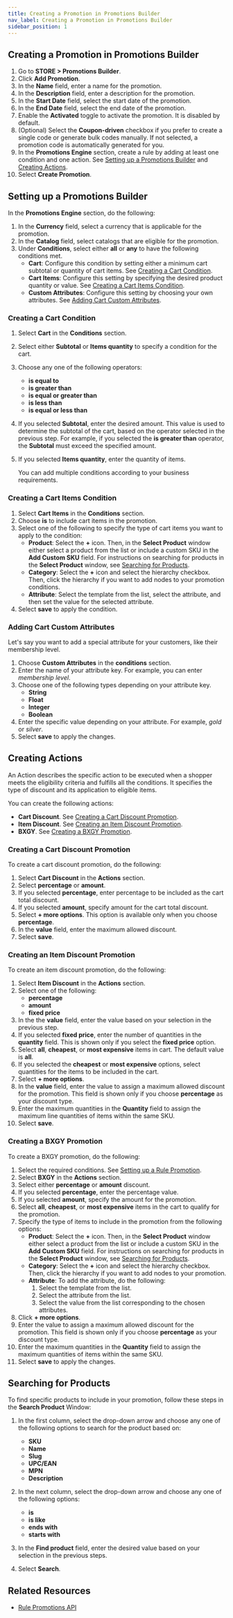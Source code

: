 ```yaml
---
title: Creating a Promotion in Promotions Builder
nav_label: Creating a Promotion in Promotions Builder
sidebar_position: 1
---
```


## Creating a Promotion in Promotions Builder

1. Go to **STORE > Promotions Builder**.
1. Click **Add Promotion**.
1. In the **Name** field, enter a name for the promotion.
1. In the **Description** field, enter a description for the promotion.
1. In the **Start Date** field, select the start date of the promotion.
1. In the **End Date** field, select the end date of the promotion.
1. Enable the **Activated** toggle to activate the promotion. It is disabled by default.
1. (Optional) Select the **Coupon-driven** checkbox if you prefer to create a single code or generate bulk codes manually. If not selected, a promotion code is automatically generated for you.
1. In the **Promotions Engine** section, create a rule by adding at least one condition and one action. See [Setting up a Promotions Builder](#setting-up-a-promotions-builder) and [Creating Actions](#creating-actions).
1. Select **Create Promotion**.

## Setting up a Promotions Builder

In the **Promotions Engine** section, do the following:

1. In the **Currency** field, select a currency that is applicable for the promotion.
1. In the **Catalog** field, select catalogs that are eligible for the promotion.
1. Under **Conditions**, select either **all** or **any** to have the following conditions met.
    - **Cart**: Configure this condition by setting either a minimum cart subtotal or quantity of cart items. See [Creating a Cart Condition](#creating-a-cart-condition). 
    - **Cart Items**: Configure this setting by specifying the desired product quantity or value. See [Creating a Cart Items Condition](#creating-a-cart-items-condition).
    - **Custom Attributes**: Configure this setting by choosing your own attributes. See [Adding Cart Custom Attributes](#adding-cart-custom-attributes).

### Creating a Cart Condition

1. Select **Cart** in the **Conditions** section.
1. Select either **Subtotal** or **Items quantity** to specify a condition for the cart.
1. Choose any one of the following operators:
    - **is equal to**
    - **is greater than**
    - **is equal or greater than**
    - **is less than**
    - **is equal or less than**

1. If you selected **Subtotal**, enter the desired amount. This value is used to determine the subtotal of the cart, based on the operator selected in the previous step. For example, if you selected the **is greater than** operator, the  **Subtotal** must exceed the specified amount.
1. If you selected **Items quantity**, enter the quantity of items.

    You can add multiple conditions according to your business requirements.

### Creating a Cart Items Condition

1. Select **Cart Items** in the **Conditions** section.
1. Choose **is** to include cart items in the promotion.
1. Select one of the following to specify the type of cart items you want to apply to the condition:
    - **Product**: Select the **+** icon. Then, in the **Select Product** window either select a product from the list or include a custom SKU in the **Add Custom SKU** field. For instructions on searching for products in the **Select Product** window, see [Searching for Products](#searching-for-products). 
    - **Category**: Select the **+** icon and select the hierarchy checkbox. Then, click the hierarchy if you want to add nodes to your promotion conditions.
    - **Attribute**: Select the template from the list, select the attribute, and then set the value for the selected attribute.
1. Select **save** to apply the condition.

### Adding Cart Custom Attributes

Let's say you want to add a special attribute for your customers, like their membership level.

1. Choose **Custom Attributes** in the **conditions** section.
1. Enter the name of your attribute key. For example, you can enter *membership level*.
1. Choose one of the following types depending on your attribute key.
    - **String**
    - **Float**
    - **Integer**
    - **Boolean**
1. Enter the specific value depending on your attribute. For example, *gold* or *silver*.
1. Select **save** to apply the changes.

## Creating Actions

An Action describes the specific action to be executed when a shopper meets the eligibility criteria and fulfills all the conditions. It specifies the type of discount and its application to eligible items.

You can create the following actions:

- **Cart Discount**. See [Creating a Cart Discount Promotion](#creating-a-cart-discount-promotion).
- **Item Discount**. See [Creating an Item Discount Promotion](#creating-an-item-discount-promotion).
- **BXGY**. See [Creating a BXGY Promotion](#creating-a-bxgy-promotion).

### Creating a Cart Discount Promotion

To create a cart discount promotion, do the following:

1. Select **Cart Discount** in the **Actions** section.
1. Select **percentage** or **amount**.
1. If you selected **percentage**, enter percentage to be included as the cart total discount.
1. If you selected **amount**, specify amount for the cart total discount.
1. Select  **+ more options**. This option is available only when you choose **percentage**.
1. In the **value** field, enter the maximum allowed discount. 
1. Select **save**.

### Creating an Item Discount Promotion

To create an item discount promotion, do the following:

1. Select **Item Discount** in the **Actions** section.
1. Select one of the following:
    * **percentage**
    * **amount**
    * **fixed price**
1. In the the **value** field, enter the value based on your selection in the previous step.
1. If you selected **fixed price**, enter the number of quantities in the **quantity** field. This is shown only if you select the **fixed price** option.
1. Select **all**, **cheapest**, or **most expensive** items in cart. The default value is **all**.
1. If you selected the **cheapest** or **most expensive** options, select quantities for the items to be included in the cart.
1. Select **+ more options**.
1. In the **value** field, enter the value to assign a maximum allowed discount for the promotion. This field is shown only if you choose **percentage** as your discount type.
1. Enter the maximum quantities in the **Quantity** field to assign the maximum line quantities of items within the same SKU.
1. Select **save**.

### Creating a BXGY Promotion

To create a BXGY promotion, do the following:

1. Select the required conditions. See [Setting up a Rule Promotion](#setting-up-a-rule-promotion).
1. Select **BXGY** in the **Actions** section.
1. Select either **percentage** or **amount** discount.
1. If you selected **percentage**, enter the percentage value.
1. If you selected **amount**, specify the amount for the promotion.
1. Select **all**, **cheapest**, or **most expensive** items in the cart to qualify for the promotion. 
1. Specify the type of items to include in the promotion from the following options:
    - **Product**: Select the **+** icon. Then, in the **Select Product** window either select a product from the list or include a custom SKU in the **Add Custom SKU** field. For instructions on searching for products in the **Select Product** window, see [Searching for Products](#searching-for-products).
    - **Category**: Select the **+** icon and select the hierarchy checkbox. Then, click the hierarchy if you want to add nodes to your promotion.
    - **Attribute**: To add the attribute, do the following:
        1. Select the template from the list.
        1. Select the attribute from the list. 
        1. Select the value from the list corresponding to the chosen attributes.
1. Click **+ more options**.
1. Enter the value to assign a maximum allowed discount for the promotion. This field is shown only if you choose **percentage** as your discount type.
1. Enter the maximum quantities in the **Quantity** field to assign the maximum quantities of items within the same SKU.
1. Select **save** to apply the changes.

## Searching for Products

To find specific products to include in your promotion, follow these steps in the **Search Product** Window:

1. In the first column, select the drop-down arrow and choose any one of the following options to search for the product based on:
    - **SKU**
    - **Name**
    - **Slug**
    - **UPC/EAN**
    - **MPN**
    - **Description**
1. In the next column, select the drop-down arrow and choose any one of the following options:
    - **is**
    - **is like**
    - **ends with**
    - **starts with**

1. In the **Find product** field, enter the desired value based on your selection in the previous steps. 
1. Select **Search**.

## Related Resources

- [Rule Promotions API](/docs/commerce-cloud/rule-promotions/rule-promotions-api/rule-promotions-api-overview)
